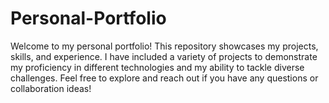# Personal-Portfolio
Welcome to my personal portfolio! This repository showcases my projects, skills, and experience. I have included a variety of projects to demonstrate my proficiency in different technologies and my ability to tackle diverse challenges. Feel free to explore and reach out if you have any questions or collaboration ideas!
